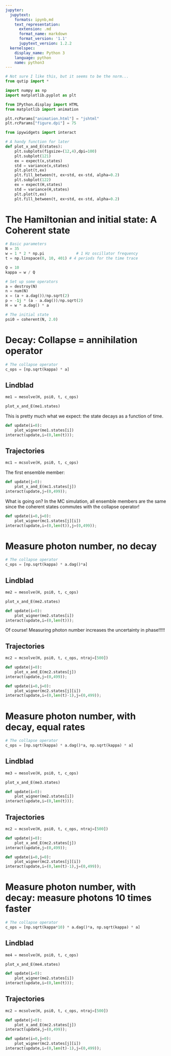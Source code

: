 ```yaml
---
jupyter:
  jupytext:
    formats: ipynb,md
    text_representation:
      extension: .md
      format_name: markdown
      format_version: '1.1'
      jupytext_version: 1.2.2
  kernelspec:
    display_name: Python 3
    language: python
    name: python3
---
```


```python hide_input=true
# Not sure I like this, but it seems to be the norm...
from qutip import *

import numpy as np
import matplotlib.pyplot as plt

from IPython.display import HTML
from matplotlib import animation

plt.rcParams["animation.html"] = "jshtml"
plt.rcParams["figure.dpi"] = 75

from ipywidgets import interact
```

```python hide_input=true
# A handy function for later
def plot_x_and_E(states):
    plt.subplots(figsize=(12,4),dpi=100)
    plt.subplot(121)
    ex = expect(x,states)
    std = variance(x,states)
    plt.plot(t,ex)
    plt.fill_between(t, ex+std, ex-std, alpha=0.2)
    plt.subplot(122)
    ex = expect(H,states)
    std = variance(H,states)
    plt.plot(t,ex)
    plt.fill_between(t, ex+std, ex-std, alpha=0.2)

```

# The Hamiltonian and initial state: A Coherent state

```python
# Basic parameters
N = 35
w = 1 * 2 * np.pi              # 1 Hz oscillator frequency
t = np.linspace(0, 10, 401) # 4 periods for the time trace

Q = 10
kappa = w / Q

# Set up some operators
a = destroy(N)
n = num(N)
x = (a + a.dag())/np.sqrt(2)
p = -1j * (a - a.dag())/np.sqrt(2)
H = w * a.dag() * a

# The initial state
psi0 = coherent(N, 2.0)
```

# Decay: Collapse = annihilation operator

```python
# The collapse operator 
c_ops = [np.sqrt(kappa) * a]
```

## Lindblad

```python
me1 = mesolve(H, psi0, t, c_ops)
```

```python
plot_x_and_E(me1.states)
```

This is pretty much what we expect: the state decays as a function of time. 

```python
def update(i=0):
    plot_wigner(me1.states[i])
interact(update,i=(0,len(t)));
```

## Trajectories

```python
mc1 = mcsolve(H, psi0, t, c_ops)
```

The first ensemble member:

```python
def update(j=0):
    plot_x_and_E(mc1.states[j])
interact(update,j=(0,499));
```

What is going on? In the MC simulation, all ensemble members are the same since the coherent states commutes with the collapse operator!

```python
def update(i=0,j=0):
    plot_wigner(mc1.states[j][i])
interact(update,i=(0,len(t)),j=(0,499));
```

# Measure photon number, no decay

```python
# The collapse operator 
c_ops = [np.sqrt(kappa) * a.dag()*a]
```

## Lindblad

```python
me2 = mesolve(H, psi0, t, c_ops)
```

```python
plot_x_and_E(me2.states)
```

```python
def update(i=0):
    plot_wigner(me2.states[i])
interact(update,i=(0,len(t)));
```

Of course! Measuring photon number increases the uncertainty in phase!!!!!


## Trajectories

```python
mc2 = mcsolve(H, psi0, t, c_ops, ntraj=[500])
```

```python
def update(j=0):
    plot_x_and_E(mc2.states[j])
interact(update,j=(0,499));
```

```python
def update(i=0,j=0):
    plot_wigner(mc2.states[j][i])
interact(update,i=(0,len(t)-1),j=(0,499));
```

# Measure photon number, with decay, equal rates

```python
# The collapse operator 
c_ops = [np.sqrt(kappa) * a.dag()*a, np.sqrt(kappa) * a]
```

## Lindblad

```python
me3 = mesolve(H, psi0, t, c_ops)
```

```python
plot_x_and_E(me3.states)
```

```python
def update(i=0):
    plot_wigner(me2.states[i])
interact(update,i=(0,len(t)));
```

## Trajectories

```python
mc2 = mcsolve(H, psi0, t, c_ops, ntraj=[500])
```

```python
def update(j=0):
    plot_x_and_E(mc2.states[j])
interact(update,j=(0,499));
```

```python
def update(i=0,j=0):
    plot_wigner(mc2.states[j][i])
interact(update,i=(0,len(t)-1),j=(0,499));
```

# Measure photon number, with decay:  measure photons 10 times faster

```python
# The collapse operator 
c_ops = [np.sqrt(kappa*10) * a.dag()*a, np.sqrt(kappa) * a]
```

## Lindblad

```python
me4 = mesolve(H, psi0, t, c_ops)
```

```python
plot_x_and_E(me4.states)
```

```python
def update(i=0):
    plot_wigner(me2.states[i])
interact(update,i=(0,len(t)));
```

## Trajectories

```python
mc2 = mcsolve(H, psi0, t, c_ops, ntraj=[500])
```

```python
def update(j=0):
    plot_x_and_E(mc2.states[j])
interact(update,j=(0,499));
```

```python
def update(i=0,j=0):
    plot_wigner(mc2.states[j][i])
interact(update,i=(0,len(t)-1),j=(0,499));
```

```python

```
